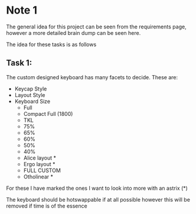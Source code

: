 # Note 1

The general idea for this project can be seen from the requirements page, however a more detailed brain dump can be seen here. 

The idea for these tasks is as follows

## Task 1:
The custom designed keyboard has many facets to decide. These are:
* Keycap Style
* Layout Style
* Keyboard Size
    * Full
    * Compact Full (1800)
    * TKL
    * 75%
    * 65%
    * 60%
    * 50%
    * 40%
    * Alice layout *
    * Ergo layout *
    * FULL CUSTOM
    * Otholinear *

For these I have marked the ones I want to look into more with an astrix (*)


The keyboard should be hotswappable if at all possible however this will be removed if time is of the essence
